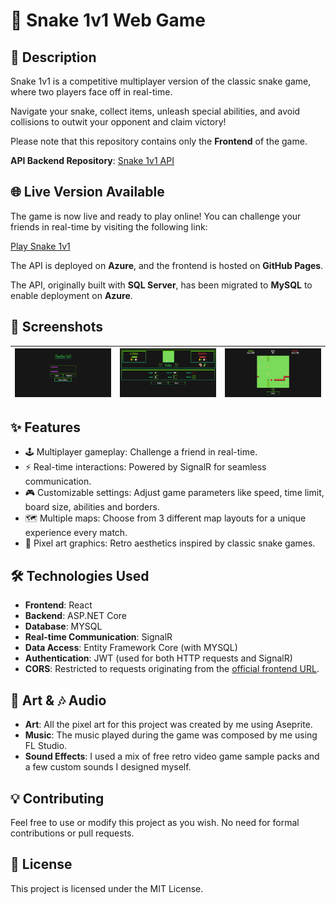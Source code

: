 # 🐍 Snake 1v1 Web Game

## 📖 Description

Snake 1v1 is a competitive multiplayer version of the classic snake game, where two players face off in real-time.

Navigate your snake, collect items, unleash special abilities, and avoid collisions to outwit your opponent and claim victory!

Please note that this repository contains only the **Frontend** of the game.

**API Backend Repository**: [Snake 1v1 API](https://github.com/heldergomesramos/Snake-1v1-api-mysql)

## 🌐 Live Version Available
The game is now live and ready to play online! You can challenge your friends in real-time by visiting the following link:

[Play Snake 1v1](https://heldergomesramos.github.io/Snake-1v1)

The API is deployed on **Azure**, and the frontend is hosted on **GitHub Pages**.

The API, originally built with **SQL Server**, has been migrated to **MySQL** to enable deployment on **Azure**.

## 📸 Screenshots

| ![Gameplay Screenshot 1](/screenshots/Snake-1v1-Screenshot.png) | ![Gameplay Screenshot 2](/screenshots/Snake-1v1-Screenshot-cpl.png) | ![Menu Screenshot](/screenshots/Snake-1v1-Screenshot-game.png) |
| :-------------------------------------------------------------: | :-----------------------------------------------------------------: | :------------------------------------------------------------: |

## ✨ Features

- 🕹 Multiplayer gameplay: Challenge a friend in real-time.
- ⚡ Real-time interactions: Powered by SignalR for seamless communication.
- 🎮 Customizable settings: Adjust game parameters like speed, time limit, board size, abilities and borders.
- 🗺 Multiple maps: Choose from 3 different map layouts for a unique experience every match.
- 🎨 Pixel art graphics: Retro aesthetics inspired by classic snake games.

## 🛠 Technologies Used

- **Frontend**: React
- **Backend**: ASP.NET Core
- **Database**: MYSQL
- **Real-time Communication**: SignalR
- **Data Access**: Entity Framework Core (with MYSQL)
- **Authentication**: JWT (used for both HTTP requests and SignalR)
- **CORS**: Restricted to requests originating from the [official frontend URL](https://heldergomesramos.github.io/Snake-1v1/).

## 🎨 Art & 🎶 Audio

- **Art**: All the pixel art for this project was created by me using Aseprite.
- **Music**: The music played during the game was composed by me using FL Studio.
- **Sound Effects**: I used a mix of free retro video game sample packs and a few custom sounds I designed myself.

## 💡 Contributing

Feel free to use or modify this project as you wish. No need for formal contributions or pull requests.

## 📄 License

This project is licensed under the MIT License.
